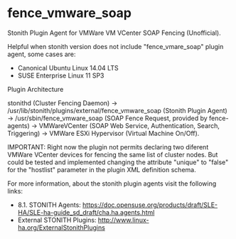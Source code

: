 # fence_vmware_soap
Stonith Plugin Agent for VMWare VM VCenter SOAP Fencing (Unofficial).

Helpful when stonith version does not include "fence_vmare_soap" plugin agent, some cases are:

- Canonical Ubuntu Linux 14.04 LTS
- SUSE Enterprise Linux 11 SP3

Plugin Architecture

stonithd (Cluster Fencing Daemon)
-> /usr/lib/stonith/plugins/external/fence_vmware_soap (Stonith Plugin Agent)
-> /usr/sbin/fence_vmware_soap (SOAP Fence Request, provided by fence-agents)
-> VMWareVCenter (SOAP Web Service, Authentication, Search, Triggering)
-> VMWare ESXi Hypervisor (Virtual Machine On/Off).

IMPORTANT: Right now the plugin not permits declaring two diferent VMWare VCenter
devices for fencing the same list of cluster nodes. But could be tested and
implemented changing the attribute "unique" to "false" for the "hostlist"
parameter in the plugin XML definition schema.

For more information, about the stonith plugin agents visit the following links:

- 8.1. STONITH Agents: https://doc.opensuse.org/products/draft/SLE-HA/SLE-ha-guide_sd_draft/cha.ha.agents.html
- External STONITH Plugins: http://www.linux-ha.org/ExternalStonithPlugins

